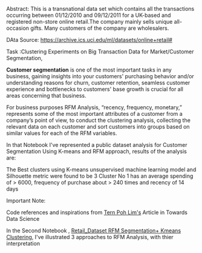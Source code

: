 Abstract: This is a transnational data set which contains all the transactions occurring between 01/12/2010 and 09/12/2011 for a UK-based and registered non-store online retail.The company mainly sells unique all-occasion gifts. Many customers of the company are wholesalers.

DAta Source: https://archive.ics.uci.edu/ml/datasets/online+retail#

Task :Clustering Experiments on Big Transaction Data for Market/Customer Segmentation,

**Customer segmentation** is one of the most important tasks in any business, gaining insights into your customers' purchasing behavior and/or understanding reasons for churn, customer retention, seamless customer experience and bottlenecks to customers' base growth is crucial for all areas concerning that business.

For business purposes RFM Analysis, “recency, frequency, monetary,” represents some of the most important attributes of a customer from a company’s point of view, to conduct the clustering analysis, collecting the relevant data on each customer and sort customers into groups based on similar values for each of the RFM variables.

In that Notebook I've represented a public dataset analysis for Customer Segmentation Using K-means and RFM approach, results of the analysis are:

The Best clusters using K-means unsupervised machine learning model and Silhouette metric were found to be 3
Cluster No 1 has an average spending of > 6000, frequency of purchase about > 240 times and recency of 14 days

Important Note:

Code references and inspirations from [Tern Poh Lim's](https://towardsdatascience.com/the-most-important-data-science-tool-for-market-and-customer-segmentation-c9709ca0b64a) Article in Towards Data Science


In the Second Notebook , [Retail_Dataset RFM Segmentation+ Kmeans Clustering](https://github.com/amira-salama1/Machine-learning/blob/main/Unsupervised_ML/Clustering/Retail_Dataset%20RFM%20Segmentation%2B%20Kmeans%20Clustering.ipynb), I've illustrated 3 approaches to RFM Analysis, with thier interpretation
